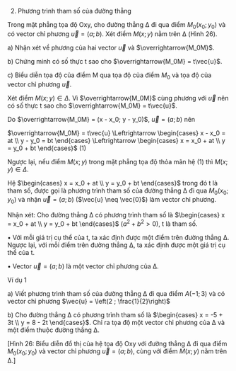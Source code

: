 2. Phương trình tham số của đường thẳng

Trong mặt phẳng tọa độ Oxy, cho đường thẳng Δ đi qua điểm $M_0(x_0; y_0)$ và có vector chỉ phương $\vec{u} = (a ; b)$. Xét điểm $M(x ; y)$ nằm trên Δ (Hình 26).

a) Nhận xét về phương của hai vector $\vec{u}$ và $\overrightarrow{M_0M}$.

b) Chứng minh có số thực t sao cho $\overrightarrow{M_0M} = t\vec{u}$.

c) Biểu diễn tọa độ của điểm M qua tọa độ của điểm $M_0$ và tọa độ của vector chỉ phương $\vec{u}$.

Xét điểm $M(x ; y) \in \Delta$. Vì $\overrightarrow{M_0M}$ cùng phương với $\vec{u}$ nên có số thực t sao cho $\overrightarrow{M_0M} = t\vec{u}$.

Do $\overrightarrow{M_0M} = (x - x_0; y - y_0)$, $\vec{u} = (a ; b)$ nên

$\overrightarrow{M_0M} = t\vec{u} \Leftrightarrow \begin{cases} x - x_0 = at \\ y - y_0 = bt \end{cases} \Leftrightarrow \begin{cases} x = x_0 + at \\ y = y_0 + bt \end{cases}$ (1)

Ngược lại, nếu điểm $M(x ; y)$ trong mặt phẳng tọa độ thỏa mãn hệ (1) thì $M(x ; y) \in \Delta$.

Hệ $\begin{cases} x = x_0 + at \\ y = y_0 + bt \end{cases}$ trong đó t là tham số, được gọi là phương trình tham số của đường thẳng Δ đi qua $M_0(x_0; y_0)$ và nhận $\vec{u} = (a ; b)$ ($\vec{u} \neq \vec{0}$) làm vector chỉ phương.

Nhận xét: Cho đường thẳng Δ có phương trình tham số là
$\begin{cases} x = x_0 + at \\ y = y_0 + bt \end{cases}$ $(a^2 + b^2 > 0)$, t là tham số.

• Với mỗi giá trị cụ thể của t, ta xác định được một điểm trên đường thẳng Δ. Ngược lại, với mỗi điểm trên đường thẳng Δ, ta xác định được một giá trị cụ thể của t.

• Vector $\vec{u} = (a ; b)$ là một vector chỉ phương của Δ.

Ví dụ 1

a) Viết phương trình tham số của đường thẳng Δ đi qua điểm $A(-1 ; 3)$ và có vector chỉ phương $\vec{u} = \left(2 ; \frac{1}{2}\right)$

b) Cho đường thẳng Δ có phương trình tham số là $\begin{cases} x = -5 + 3t \\ y = 8 - 2t \end{cases}$. Chỉ ra tọa độ một vector chỉ phương của Δ và một điểm thuộc đường thẳng Δ.

[Hình 26: Biểu diễn đồ thị của hệ tọa độ Oxy với đường thẳng Δ đi qua điểm $M_0(x_0; y_0)$ và vector chỉ phương $\vec{u} = (a ; b)$, cùng với điểm $M(x ; y)$ nằm trên Δ.]